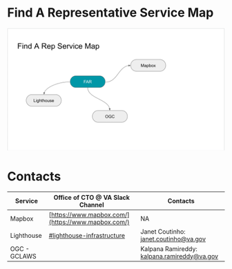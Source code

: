 # Find A Representative Service Map

![Find A Representative Service Map](../../images/far-service-map.png)

# Contacts
| Service    | Office of CTO @ VA Slack Channel                   | Contacts                                                                   |
| ---------- | -------------------------------------------------- | -------------------------------------------------------------------------- |
| Mapbox     | [https://www.mapbox.com/](https://www.mapbox.com/) | NA                                                                         |
| Lighthouse | [#lighthouse-infrastructure  ](https://dsva.slack.com/archives/C013VCQKSE7)                       | Janet Coutinho: janet.coutinho@va.gov                                                                        |
| OGC - GCLAWS       |                                                    | Kalpana Ramireddy: kalpana.ramireddy@va.gov |
